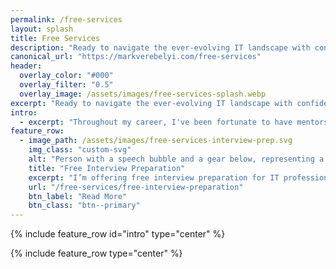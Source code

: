 ```yaml
---
permalink: /free-services
layout: splash
title: Free Services
description: "Ready to navigate the ever-evolving IT landscape with confidence? I'm offering free services tailored to IT professionals seeking career growth and development."
canonical_url: "https://markverebelyi.com/free-services"
header:
  overlay_color: "#000"
  overlay_filter: "0.5"
  overlay_image: /assets/images/free-services-splash.webp
excerpt: "Ready to navigate the ever-evolving IT landscape with confidence? I'm offering free services tailored to IT professionals seeking career growth and development."
intro: 
  - excerpt: "Throughout my career, I've been fortunate to have mentors and resources that helped me navigate the often-challenging world of job searching and interviewing. Now, I want to pay it forward. I believe everyone deserves access to guidance and support, regardless of their background or financial means."
feature_row:
  - image_path: /assets/images/free-services-interview-prep.svg
    img_class: "custom-svg"
    alt: "Person with a speech bubble and a gear below, representing a technical process."
    title: "Free Interview Preparation"
    excerpt: "I’m offering free interview preparation for IT professionals, particularly software engineers."
    url: "/free-services/free-interview-preparation"
    btn_label: "Read More"
    btn_class: "btn--primary"
---
```


{% include feature_row id="intro" type="center" %}

{% include feature_row type="center" %}
